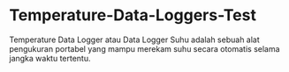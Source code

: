 # Temperature-Data-Loggers-Test
Temperature Data Logger atau Data Logger Suhu adalah sebuah alat pengukuran portabel yang mampu merekam suhu secara otomatis selama jangka waktu tertentu.
